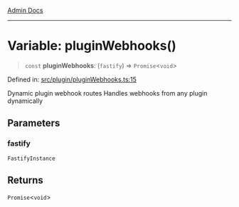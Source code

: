 [Admin Docs](/)

***

# Variable: pluginWebhooks()

> `const` **pluginWebhooks**: (`fastify`) => `Promise`\<`void`\>

Defined in: [src/plugin/pluginWebhooks.ts:15](https://github.com/Sourya07/talawa-api/blob/aac5f782223414da32542752c1be099f0b872196/src/plugin/pluginWebhooks.ts#L15)

Dynamic plugin webhook routes
Handles webhooks from any plugin dynamically

## Parameters

### fastify

`FastifyInstance`

## Returns

`Promise`\<`void`\>

